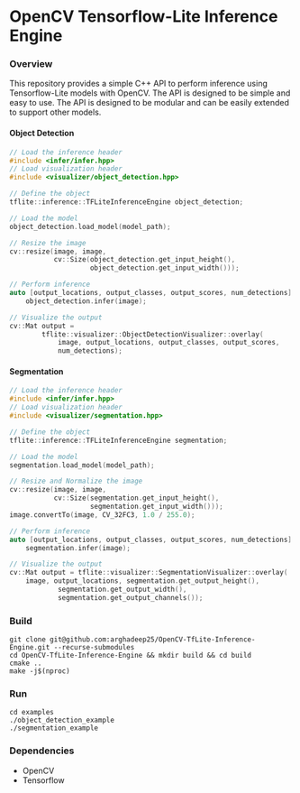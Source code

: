 # OpenCV Tensorflow-Lite Inference Engine

### Overview

This repository provides a simple C++ API to perform inference using Tensorflow-Lite models with OpenCV. The API is designed to be simple and easy to use. The API is designed to be modular and can be easily extended to support other models.

#### Object Detection

```cpp
// Load the inference header
#include <infer/infer.hpp>
// Load visualization header
#include <visualizer/object_detection.hpp>

// Define the object
tflite::inference::TFLiteInferenceEngine object_detection;

// Load the model
object_detection.load_model(model_path);

// Resize the image
cv::resize(image, image,
           cv::Size(object_detection.get_input_height(),
                    object_detection.get_input_width()));

// Perform inference
auto [output_locations, output_classes, output_scores, num_detections] =
    object_detection.infer(image);

// Visualize the output
cv::Mat output =
        tflite::visualizer::ObjectDetectionVisualizer::overlay(
            image, output_locations, output_classes, output_scores,
            num_detections);
```

#### Segmentation
```cpp
// Load the inference header
#include <infer/infer.hpp>
// Load visualization header
#include <visualizer/segmentation.hpp>

// Define the object
tflite::inference::TFLiteInferenceEngine segmentation;

// Load the model
segmentation.load_model(model_path);

// Resize and Normalize the image
cv::resize(image, image,
           cv::Size(segmentation.get_input_height(),
                    segmentation.get_input_width()));
image.convertTo(image, CV_32FC3, 1.0 / 255.0);

// Perform inference
auto [output_locations, output_classes, output_scores, num_detections] =
    segmentation.infer(image);

// Visualize the output
cv::Mat output = tflite::visualizer::SegmentationVisualizer::overlay(
    image, output_locations, segmentation.get_output_height(),
            segmentation.get_output_width(),
            segmentation.get_output_channels());

```

### Build

```
git clone git@github.com:arghadeep25/OpenCV-TfLite-Inference-Engine.git --recurse-submodules
cd OpenCV-TfLite-Inference-Engine && mkdir build && cd build
cmake ..
make -j$(nproc)
```

### Run

```
cd examples
./object_detection_example
./segmentation_example
```

### Dependencies

- OpenCV
- Tensorflow